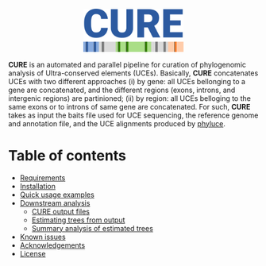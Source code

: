 <p align="center"><img src="misc/logo.png" alt="CURE" width="40%"></p>

**CURE** is an automated and parallel pipeline for curation of phylogenomic analysis of Ultra-conserved elements (UCEs).
Basically, **CURE** concatenates UCEs with two different approaches (i) by gene: all UCEs bellonging to a gene are concatenated, and the different regions (exons, introns, and intergenic regions) are partinioned; 
(ii) by region: all UCEs belloging to the same exons or to introns of same gene are concatenated.
For such, **CURE** takes as input the baits file used for UCE sequencing, the reference genome and annotation file, and the UCE alignments produced by [phyluce](https://phyluce.readthedocs.io/en/latest/).

# Table of contents

* [Requirements](#requirements)
* [Installation](#installation)
* [Quick usage examples](#quick-usage-examples)
* [Downstream analysis](#downstream-analysis)
    * [CURE output files](#cure-output-files)
    * [Estimating trees from output](#estimating-trees-from-output)
    * [Summary analysis of estimated trees](#summary-analysis-of-estimated-trees)
* [Known issues](#known-issues)
* [Acknowledgements](#acknowledgements)
* [License](#license)